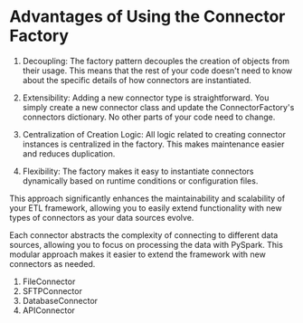 # Advantages of Using the Connector Factory
1. Decoupling: The factory pattern decouples the creation of objects from their usage. This means that the rest of your code doesn't need to know about the specific details of how connectors are instantiated.

2. Extensibility: Adding a new connector type is straightforward. You simply create a new connector class and update the ConnectorFactory's connectors dictionary. No other parts of your code need to change.

3. Centralization of Creation Logic: All logic related to creating connector instances is centralized in the factory. This makes maintenance easier and reduces duplication.

4. Flexibility: The factory makes it easy to instantiate connectors dynamically based on runtime conditions or configuration files.

This approach significantly enhances the maintainability and scalability of your ETL framework, allowing you to easily extend functionality with new types of connectors as your data sources evolve.

Each connector abstracts the complexity of connecting to different data sources, allowing you to focus on processing the data with PySpark. This modular approach makes it easier to extend the framework with new connectors as needed.
1. FileConnector
2. SFTPConnector
3. DatabaseConnector
4. APIConnector